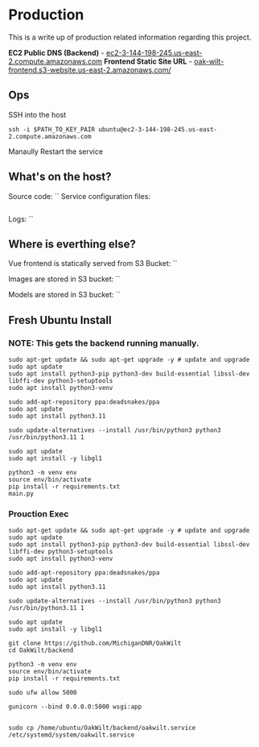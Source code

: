 # Production

This is a write up of production related information regarding this project.

**EC2 Public DNS (Backend)** - [ec2-3-144-198-245.us-east-2.compute.amazonaws.com](ec2-3-144-198-245.us-east-2.compute.amazonaws.com)
**Frontend Static Site URL** - [oak-wilt-frontend.s3-website.us-east-2.amazonaws.com/](oak-wilt-frontend.s3-website.us-east-2.amazonaws.com/)

## Ops

SSH into the host
```
ssh -i $PATH_TO_KEY_PAIR ubuntu@ec2-3-144-198-245.us-east-2.compute.amazonaws.com
```
Manaully Restart the service

## What's on the host?

Source code: ``
Service configuration files:
```

```
Logs: ``

## Where is everthing else?

Vue frontend is statically served from S3 Bucket: ``

Images are stored in S3 bucket: ``

Models are stored in S3 bucket: ``


## Fresh Ubuntu Install
### NOTE: This gets the backend running manually.
```console
sudo apt-get update && sudo apt-get upgrade -y # update and upgrade
sudo apt update
sudo apt install python3-pip python3-dev build-essential libssl-dev libffi-dev python3-setuptools
sudo apt install python3-venv

sudo add-apt-repository ppa:deadsnakes/ppa
sudo apt update
sudo apt install python3.11

sudo update-alternatives --install /usr/bin/python3 python3 /usr/bin/python3.11 1

sudo apt update
sudo apt install -y libgl1

python3 -m venv env
source env/bin/activate
pip install -r requirements.txt
main.py

```

### Prouction Exec
```console
sudo apt-get update && sudo apt-get upgrade -y # update and upgrade
sudo apt update
sudo apt install python3-pip python3-dev build-essential libssl-dev libffi-dev python3-setuptools
sudo apt install python3-venv

sudo add-apt-repository ppa:deadsnakes/ppa
sudo apt update
sudo apt install python3.11

sudo update-alternatives --install /usr/bin/python3 python3 /usr/bin/python3.11 1

sudo apt update
sudo apt install -y libgl1

git clone https://github.com/MichiganDNR/OakWilt
cd OakWilt/backend

python3 -m venv env
source env/bin/activate
pip install -r requirements.txt

sudo ufw allow 5000

gunicorn --bind 0.0.0.0:5000 wsgi:app


sudo cp /home/ubuntu/OakWilt/backend/oakwilt.service /etc/systemd/system/oakwilt.service
```
